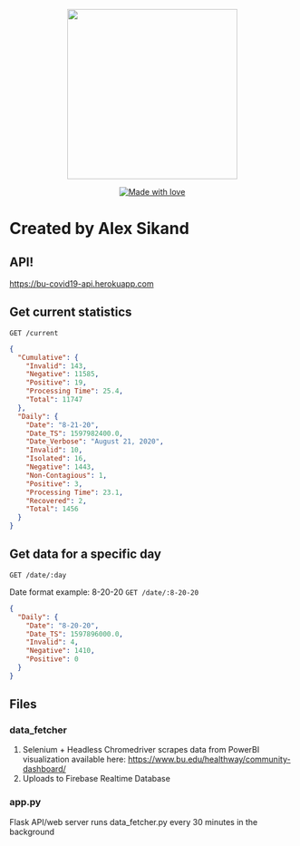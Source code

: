 <p align="center">
  <img src="https://upload.wikimedia.org/wikipedia/en/thumb/1/15/Boston_University_Terriers_logo.svg/1200px-Boston_University_Terriers_logo.svg.png" width="300" />
</p>

<p align="center">
  <a href="#">
    <img src="https://img.shields.io/badge/made%20with-love-E760A4.svg" alt="Made with love">
  </a>
</p>

# Created by Alex Sikand

## API!
https://bu-covid19-api.herokuapp.com

## Get current statistics
`GET /current`
```json
{
  "Cumulative": {
    "Invalid": 143, 
    "Negative": 11585, 
    "Positive": 19, 
    "Processing Time": 25.4, 
    "Total": 11747
  }, 
  "Daily": {
    "Date": "8-21-20", 
    "Date_TS": 1597982400.0, 
    "Date_Verbose": "August 21, 2020", 
    "Invalid": 10, 
    "Isolated": 16, 
    "Negative": 1443, 
    "Non-Contagious": 1, 
    "Positive": 3, 
    "Processing Time": 23.1, 
    "Recovered": 2, 
    "Total": 1456
  }
}
```

## Get data for a specific day
`GET /date/:day`

Date format example: 8-20-20
`GET /date/:8-20-20`

```json
{
  "Daily": {
    "Date": "8-20-20", 
    "Date_TS": 1597896000.0, 
    "Invalid": 4, 
    "Negative": 1410, 
    "Positive": 0
  }
}
```

## Files 
### data_fetcher

1) Selenium + Headless Chromedriver scrapes data from PowerBI visualization available here: https://www.bu.edu/healthway/community-dashboard/
2) Uploads to Firebase Realtime Database 

### app.py 

Flask API/web server
runs data_fetcher.py every 30 minutes in the background 
